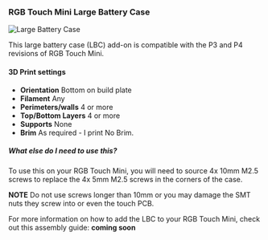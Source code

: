 ### RGB Touch Mini Large Battery Case
![Large Battery Case](http://rgbtouch.com/images/rgb_touch_mini_lbc_logo.jpg)

This large battery case (LBC) add-on is compatible with the P3 and P4 revisions of RGB Touch Mini.

#### 3D Print settings

- **Orientation** Bottom on build plate
- **Filament** Any
- **Perimeters/walls** 4 or more
- **Top/Bottom Layers** 4 or more
- **Supports** None
- **Brim** As required - I print No Brim.

##### What else do I need to use this?
To use this on your RGB Touch Mini, you will need to source 4x 10mm M2.5 screws to replace the 4x 5mm M2.5 screws in the corners of the case.

**NOTE** Do not use screws longer than 10mm or you may damage the SMT nuts they screw into or even the touch PCB.

For more information on how to add the LBC to your RGB Touch Mini, check out this assembly guide:
**coming soon**